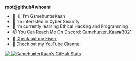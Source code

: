 **root@github# whoami**
  - 👋 Hi, I’m GamehunterKaan
  - 👀 I’m interested in Cyber Security
  - 🌱 I’m currently learning Ethical Hacking and Programming
  - 📫 You Can Reach Me On Discord:  Gamehunter_Kaan#3021
  - 💪 [Check out my Fiverr](https://www.fiverr.com/kaangultekin)
  - 🎥 [Check out my YouTube Channel](https://www.youtube.com/c/GamehunterKaan)

<a href="https://github.com/GamehunterKaan">
  <img align="center" src="https://github-readme-stats.vercel.app/api/top-langs/?username=GamehunterKaan&hide=c&title_color=ffffff&text_color=c9cacc&icon_color=2bbc8a&bg_color=1d1f21&langs_count=3" />
</a>
<a href="https://github.com/GamehunterKaan">
  <img align="center" src="https://github-readme-stats.vercel.app/api?username=GamehunterKaan&show_icons=true&line_height=27&count_private=true&title_color=ffffff&text_color=c9cacc&icon_color=2bbc8a&bg_color=1d1f21" alt="GamehunterKaan's GitHub Stats" />
</a>

